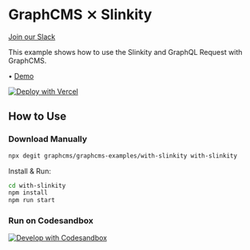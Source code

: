 # GraphCMS ⨯ Slinkity

[Join our Slack](https://slack.graphcms.com)

This example shows how to use the Slinkity and GraphQL Request with
GraphCMS.

• [Demo](https://graphcms-with-slinkity.vercel.app/)

[![Deploy with Vercel](https://vercel.com/button)](https://vercel.com/import/project?template=https://github.com/GraphCMS/graphcms-examples/tree/master/with-slinkity)

## How to Use

### Download Manually

```bash
npx degit graphcms/graphcms-examples/with-slinkity with-slinkity
```

Install & Run:

```bash
cd with-slinkity
npm install
npm run start
```

### Run on Codesandbox

[![Develop with Codesandbox](https://codesandbox.io/static/img/play-codesandbox.svg)](https://codesandbox.io/s/github/GraphCMS/graphcms-examples/tree/master/with-slinkity)

